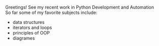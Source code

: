 Greetings! See my recent work in Python Development and Automation\
So far some of my favorite subjects include:
 - data structures
 - iterators and loops
 - principles of OOP
 - diagrames